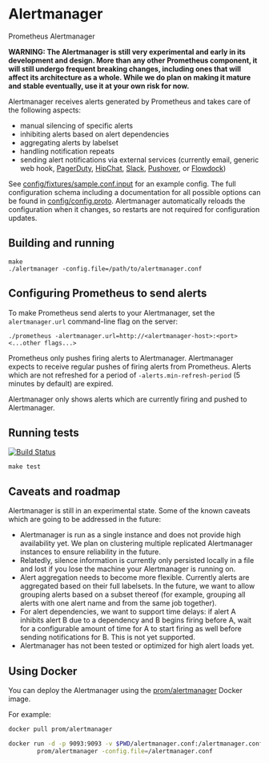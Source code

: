 # Alertmanager

Prometheus Alertmanager

**WARNING: The Alertmanager is still very experimental and early in its
development and design. More than any other Prometheus component, it will still
undergo frequent breaking changes, including ones that will affect its
architecture as a whole. While we do plan on making it mature and stable
eventually, use it at your own risk for now.**

Alertmanager receives alerts generated by Prometheus and takes care of the
following aspects:

* manual silencing of specific alerts
* inhibiting alerts based on alert dependencies
* aggregating alerts by labelset
* handling notification repeats
* sending alert notifications via external services (currently email,
generic web hook,
[PagerDuty](http://www.pagerduty.com/),
[HipChat](http://www.hipchat.com/),
[Slack](http://www.slack.com/),
[Pushover](https://www.pushover.net/), or
[Flowdock](https://www.flowdock.com/))

See [config/fixtures/sample.conf.input](config/fixtures/sample.conf.input) for
an example config. The full configuration schema including a documentation for
all possible options can be found in
[config/config.proto](config/config.proto). Alertmanager automatically reloads
the configuration when it changes, so restarts are not required for
configuration updates.

## Building and running

    make
    ./alertmanager -config.file=/path/to/alertmanager.conf

## Configuring Prometheus to send alerts

To make Prometheus send alerts to your Alertmanager, set the `alertmanager.url`
command-line flag on the server:

    ./prometheus -alertmanager.url=http://<alertmanager-host>:<port> <...other flags...>

Prometheus only pushes firing alerts to Alertmanager. Alertmanager expects to
receive regular pushes of firing alerts from Prometheus. Alerts which are not
refreshed for a period of `-alerts.min-refresh-period` (5 minutes by
default) are expired.

Alertmanager only shows alerts which are currently firing and pushed to
Alertmanager.

## Running tests

[![Build Status](https://travis-ci.org/prometheus/alertmanager.svg)](https://travis-ci.org/prometheus/alertmanager)

    make test

## Caveats and roadmap

Alertmanager is still in an experimental state. Some of the known caveats which
are going to be addressed in the future:

* Alertmanager is run as a single instance and does not provide high
  availability yet. We plan on clustering multiple replicated Alertmanager
  instances to ensure reliability in the future.
* Relatedly, silence information is currently only persisted locally in a file
  and lost if you lose the machine your Alertmanager is running on.
* Alert aggregation needs to become more flexible. Currently alerts are
  aggregated based on their full labelsets. In the future, we want to allow
  grouping alerts based on a subset thereof (for example, grouping all alerts
  with one alert name and from the same job together).
* For alert dependencies, we want to support time delays: if alert A inhibits
  alert B due to a dependency and B begins firing before A, wait for a
  configurable amount of time for A to start firing as well before sending
  notifications for B. This is not yet supported.
* Alertmanager has not been tested or optimized for high alert loads yet.

## Using Docker

You can deploy the Alertmanager using the [prom/alertmanager](https://registry.hub.docker.com/u/prom/alertmanager/) Docker image.

For example:

```bash
docker pull prom/alertmanager

docker run -d -p 9093:9093 -v $PWD/alertmanager.conf:/alertmanager.conf \
        prom/alertmanager -config.file=/alertmanager.conf
```
